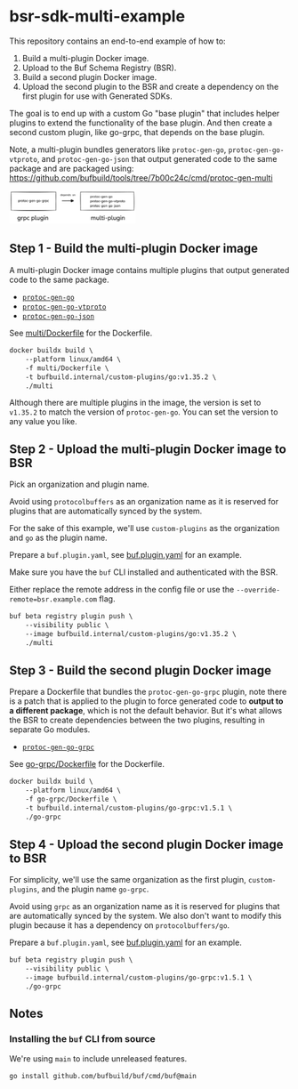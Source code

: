 # bsr-sdk-multi-example

This repository contains an end-to-end example of how to:

1. Build a multi-plugin Docker image.
2. Upload to the Buf Schema Registry (BSR).
3. Build a second plugin Docker image.
4. Upload the second plugin to the BSR and create a dependency on the first plugin for use with
   Generated SDKs.

The goal is to end up with a custom Go "base plugin" that includes helper plugins to extend the
functionality of the base plugin. And then create a second custom plugin, like go-grpc, that depends
on the base plugin.

Note, a multi-plugin bundles generators like `protoc-gen-go`, `protoc-gen-go-vtproto`, and
`protoc-gen-go-json` that output generated code to the same package and are packaged using:
https://github.com/bufbuild/tools/tree/7b00c24c/cmd/protoc-gen-multi

<p align="left">
  <img src="./image.png" width="45%">
</p>

## Step 1 - Build the multi-plugin Docker image

A multi-plugin Docker image contains multiple plugins that output generated code to the same
package.

- [`protoc-gen-go`](https://pkg.go.dev/google.golang.org/protobuf@v1.35.2/cmd/protoc-gen-go)
- [`protoc-gen-go-vtproto`](https://pkg.go.dev/github.com/planetscale/vtprotobuf/cmd/protoc-gen-go-vtproto)
- [`protoc-gen-go-json`](https://pkg.go.dev/github.com/mfridman/protoc-gen-go-json)

See [multi/Dockerfile](./multi/Dockerfile) for the Dockerfile.

```shell
docker buildx build \
    --platform linux/amd64 \
    -f multi/Dockerfile \
    -t bufbuild.internal/custom-plugins/go:v1.35.2 \
    ./multi
```

Although there are multiple plugins in the image, the version is set to `v1.35.2` to match the
version of `protoc-gen-go`. You can set the version to any value you like.

## Step 2 - Upload the multi-plugin Docker image to BSR

Pick an organization and plugin name.

Avoid using `protocolbuffers` as an organization name as it is reserved for plugins that are
automatically synced by the system.

For the sake of this example, we'll use `custom-plugins` as the organization and `go` as the plugin
name.

Prepare a `buf.plugin.yaml`, see [buf.plugin.yaml](./multi/buf.plugin.yaml) for an example.

Make sure you have the `buf` CLI installed and authenticated with the BSR.

Either replace the remote address in the config file or use the `--override-remote=bsr.example.com`
flag.

```shell
buf beta registry plugin push \
    --visibility public \
    --image bufbuild.internal/custom-plugins/go:v1.35.2 \
    ./multi
```

## Step 3 - Build the second plugin Docker image

Prepare a Dockerfile that bundles the `protoc-gen-go-grpc` plugin, note there is a patch that is
applied to the plugin to force generated code to **output to a different package**, which is not the
default behavior. But it's what allows the BSR to create dependencies between the two plugins,
resulting in separate Go modules.

- [`protoc-gen-go-grpc`](https://pkg.go.dev/google.golang.org/grpc/cmd/protoc-gen-go-grpc@v1.5.1)

See [go-grpc/Dockerfile](./go-grpc/Dockerfile) for the Dockerfile.

```shell
docker buildx build \
    --platform linux/amd64 \
    -f go-grpc/Dockerfile \
    -t bufbuild.internal/custom-plugins/go-grpc:v1.5.1 \
    ./go-grpc
```

## Step 4 - Upload the second plugin Docker image to BSR

For simplicity, we'll use the same organization as the first plugin, `custom-plugins`, and the
plugin name `go-grpc`.

Avoid using `grpc` as an organization name as it is reserved for plugins that are automatically
synced by the system. We also don't want to modify this plugin because it has a dependency on
`protocolbuffers/go`.

Prepare a `buf.plugin.yaml`, see [buf.plugin.yaml](./go-grpc/buf.plugin.yaml) for an example.

```shell
buf beta registry plugin push \
    --visibility public \
    --image bufbuild.internal/custom-plugins/go-grpc:v1.5.1 \
    ./go-grpc
```

## Notes

### Installing the `buf` CLI from source

We're using `main` to include unreleased features.

```shell
go install github.com/bufbuild/buf/cmd/buf@main
```
